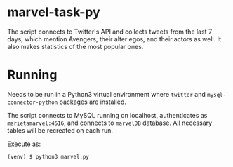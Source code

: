 # marvel-task-py
The script connects to Twitter's API and collects tweets from the last 7 days, which mention Avengers, their alter egos, and their actors as well. It also makes statistics of the most popular ones.

# Running
Needs to be run in a Python3 virtual environment where `twitter` and `mysql-connector-python` packages are installed.

The script connects to MySQL running on localhost, authenticates as `marietamarvel:4516`, and connects to `marvelDB` database. All necessary tables will be recreated on each run.

Execute as:
```
(venv) $ python3 marvel.py
```
